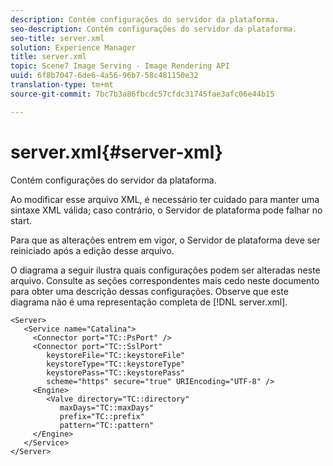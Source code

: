 ```yaml
---
description: Contém configurações do servidor da plataforma.
seo-description: Contém configurações do servidor da plataforma.
seo-title: server.xml
solution: Experience Manager
title: server.xml
topic: Scene7 Image Serving - Image Rendering API
uuid: 6f8b7047-6de6-4a56-96b7-58c481150e32
translation-type: tm+mt
source-git-commit: 7bc7b3a86fbcdc57cfdc31745fae3afc06e44b15

---
```



# server.xml{#server-xml}

Contém configurações do servidor da plataforma.

Ao modificar esse arquivo XML, é necessário ter cuidado para manter uma sintaxe XML válida; caso contrário, o Servidor de plataforma pode falhar no start.

Para que as alterações entrem em vigor, o Servidor de plataforma deve ser reiniciado após a edição desse arquivo.

O diagrama a seguir ilustra quais configurações podem ser alteradas neste arquivo. Consulte as seções correspondentes mais cedo neste documento para obter uma descrição dessas configurações. Observe que este diagrama não é uma representação completa de [!DNL server.xml].

```
<Server>
   <Service name="Catalina">
     <Connector port="TC::PsPort" />
     <Connector port="TC::SslPort"
        keystoreFile="TC::keystoreFile"
        keystoreType="TC::keystoreType"
        keystorePass="TC::keystorePass" 
        scheme="https" secure="true" URIEncoding="UTF-8" />
     <Engine>
        <Valve directory="TC::directory" 
           maxDays="TC::maxDays" 
           prefix="TC::prefix" 
           pattern="TC::pattern" 
     </Engine>  
   </Service>
</Server>
```

